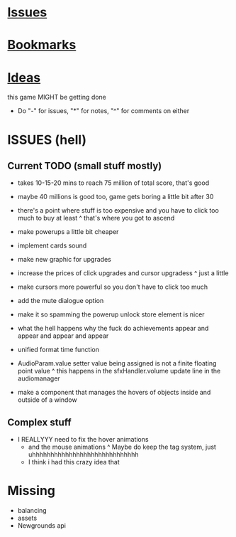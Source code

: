 # [Issues](#issues)
# [Bookmarks](#bookmarks)
# [Ideas](#ideas)

this game MIGHT be getting done

* Do "-" for issues, "*" for notes, "^" for comments on either

# ISSUES (hell)
## Current TODO (small stuff mostly)

<!-- ascension -->
- takes 10-15-20 mins to reach 75 million of total score, that's good
- maybe 40 millions is good too, game gets boring a little bit after 30
- there's a point where stuff is too expensive and you have to click too much to buy at least
^ that's where you got to ascend

- make powerups a little bit cheaper
- implement cards sound
- make new graphic for upgrades
- increase the prices of click upgrades and cursor upgradess
^ just a little
- make cursors more powerful so you don't have to click too much
- add the mute dialogue option 
- make it so spamming the powerup unlock store element is nicer
- what the hell happens why the fuck do achievements appear and appear and appear and appear
- unified format time function
- AudioParam.value setter value being assigned is not a finite floating point value
^ this happens in the sfxHandler.volume update line in the audiomanager

- make a component that manages the hovers of objects inside and outside of a window

## Complex stuff
- I REALLYYY need to fix the hover animations
	* and the mouse animations
	^ Maybe do keep the tag system, just uhhhhhhhhhhhhhhhhhhhhhhhhhhhhh
	* I think i had this crazy idea that 

# Missing
- balancing
- assets
- Newgrounds api
